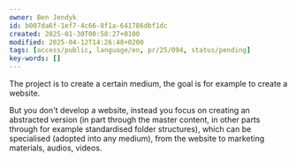 ```yaml
---
owner: Ben Jendyk
id: b007da6f-1ef7-4c66-8f1a-641786dbf1dc
created: 2025-01-30T00:58:27+0100
modified: 2025-04-12T14:26:48+0200
tags: [access/public, language/en, pr/25/094, status/pending]
key-words: []
---
```



The project is to create a certain medium, the goal is for example to create a website.

But you don't develop a website, instead you focus on creating an abstracted version (in part through the master content, in other parts through for example standardised folder structures), which can be specialised (adopted into any medium), from the website to marketing materials, audios, videos. 
